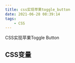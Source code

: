```yaml
---
title: css实现苹果toggle_button
date: 2021-06-28 08:39:14
tags:
    - CSS
---
```


CSS实现苹果Toggle Button
<!-- more -->

## CSS变量


